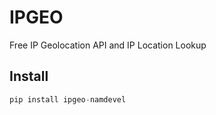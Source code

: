 # IPGEO
 Free IP Geolocation API and IP Location Lookup

Install
---------
```python
pip install ipgeo-namdevel
```